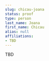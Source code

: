 ```yaml
---
slug: chicau-joana
status: proof
type: person
last_name: Joana
first_name: Chicau
alias: null
affiliations:
- TBD
---
```


TBD

